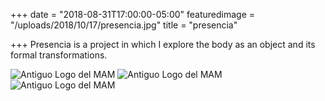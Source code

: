 +++
date = "2018-08-31T17:00:00-05:00"
featuredimage = "/uploads/2018/10/17/presencia.jpg"
title = "presencia"

+++
Presencia is a project in which I explore the body as an object and its formal transformations.

<img class="full" src="/uploads/2018/10/17/presencia1.jpg" alt="Antiguo Logo del MAM">

<img class="full" src="/uploads/2018/10/17/presencia2.jpg" alt="Antiguo Logo del MAM">

<img class="full" src="/uploads/2018/10/17/presencia3.jpg" alt="Antiguo Logo del MAM">